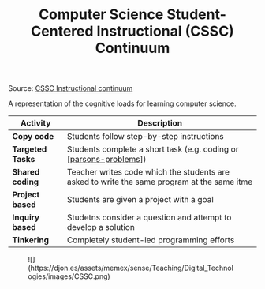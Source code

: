 ﻿---
backlinks:
- title: Teaching Digital Technologies
  url: /memex/sense/Teaching/Digital_Technologies/teaching-digital-technologies.html
tags: computing, teaching-digital-technologies
title: Computer Science Student-Centered Instructional (CSSC) Continuum
type: note
---
Source: [CSSC Instructional continuum](https://textbooks.cs.ksu.edu/tlcs/4-designing-cs-lessons/03-instructional-continuum/index.html)

A representation of the cognitive loads for learning computer science.

| Activity | Description |
|---|---|
| **Copy code** | Students follow step-by-step instructions | 
| **Targeted Tasks** | Students complete a short task (e.g. coding or [[parsons-problems]]) |
| **Shared coding** | Teacher writes code which the students are asked to write the same program at the same itme
| **Project based** | Students are given a project with a goal | 
| **Inquiry based** | Studetns consider a question and attempt to develop a solution |
| **Tinkering** | Completely student-led programming efforts |

<figure markdown>
![](https://djon.es/assets/memex/sense/Teaching/Digital_Technologies/images/CSSC.png)
</figure>


[//begin]: # "Autogenerated link references for markdown compatibility"
[parsons-problems]: ../../computing/parsons-problems "Parson's problems"
[//end]: # "Autogenerated link references"